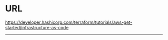 # URL
https://developer.hashicorp.com/terraform/tutorials/aws-get-started/infrastructure-as-code

---

